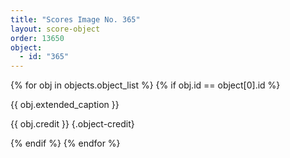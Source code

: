 ```yaml
---
title: "Scores Image No. 365"
layout: score-object
order: 13650
object:
  - id: "365"
---
```


{% for obj in objects.object_list %}
{% if obj.id == object[0].id %}

{{ obj.extended_caption }}

{{ obj.credit }} {.object-credit}

{% endif %}
{% endfor %}
